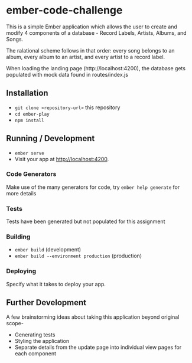 # ember-code-challenge

This is a simple Ember application which allows the user to create and modify 4 components of a database - Record Labels, Artists, Albums, and Songs.

The ralational scheme follows in that order: every song belongs to an album, every album to an artist, and every artist to a record label.

When loading the landing page (http://localhost:4200), the database gets populated with mock data found in routes/index.js

## Installation

* `git clone <repository-url>` this repository
* `cd ember-play`
* `npm install`

## Running / Development

* `ember serve`
* Visit your app at [http://localhost:4200](http://localhost:4200).

### Code Generators

Make use of the many generators for code, try `ember help generate` for more details

### Tests

Tests have been generated but not populated for this assignment

### Building

* `ember build` (development)
* `ember build --environment production` (production)

### Deploying

Specify what it takes to deploy your app.

## Further Development

A few brainstorming ideas about taking this application beyond original scope-

* Generating tests
* Styling the application
* Separate details from the update page into individual view pages for each component

